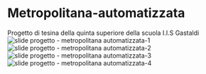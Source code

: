 # Metropolitana-automatizzata
Progetto di tesina della quinta superiore della scuola I.I.S Gastaldi
![slide progetto - metropolitana automatizzata-1](https://user-images.githubusercontent.com/38289010/133941389-ce522d1a-73c8-409f-bc7b-fb97f2c6e1fb.png)
![slide progetto - metropolitana automatizzata-2](https://user-images.githubusercontent.com/38289010/133941392-0b57c42b-0115-44c3-9468-880e23aa858b.png)
![slide progetto - metropolitana automatizzata-3](https://user-images.githubusercontent.com/38289010/133941396-ae200544-0af4-4862-ade1-d5a8bc95c5a4.png)
![slide progetto - metropolitana automatizzata-4](https://user-images.githubusercontent.com/38289010/133941400-a6847ceb-c7fa-4c65-99dc-603ab01f992c.png)
